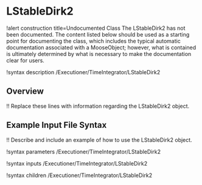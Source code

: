 # LStableDirk2

!alert construction title=Undocumented Class
The LStableDirk2 has not been documented. The content listed below should be used as a starting point for
documenting the class, which includes the typical automatic documentation associated with a
MooseObject; however, what is contained is ultimately determined by what is necessary to make the
documentation clear for users.

!syntax description /Executioner/TimeIntegrator/LStableDirk2

## Overview

!! Replace these lines with information regarding the LStableDirk2 object.

## Example Input File Syntax

!! Describe and include an example of how to use the LStableDirk2 object.

!syntax parameters /Executioner/TimeIntegrator/LStableDirk2

!syntax inputs /Executioner/TimeIntegrator/LStableDirk2

!syntax children /Executioner/TimeIntegrator/LStableDirk2
